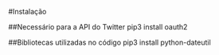 #Instalação

##Necessário para a API do Twitter
pip3 install oauth2

##Bibliotecas utilizadas no código
pip3 install python-dateutil


